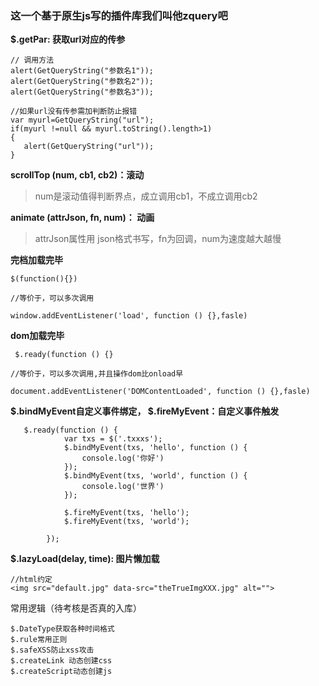 ### 这一个基于原生js写的插件库我们叫他zquery吧

**$.getPar: 获取url对应的传参**
```
// 调用方法
alert(GetQueryString("参数名1"));
alert(GetQueryString("参数名2"));
alert(GetQueryString("参数名3"));

//如果url没有传参需加判断防止报错
var myurl=GetQueryString("url");
if(myurl !=null && myurl.toString().length>1)
{
   alert(GetQueryString("url"));
}
```
**scrollTop (num, cb1, cb2)：滚动**
> num是滚动值得判断界点，成立调用cb1，不成立调用cb2

**animate (attrJson, fn, num)： 动画**
> attrJson属性用 json格式书写，fn为回调，num为速度越大越慢


**完档加载完毕**
```
$(function(){})

//等价于，可以多次调用

window.addEventListener('load', function () {},fasle)
```
**dom加载完毕**
```
 $.ready(function () {}
 
//等价于，可以多次调用,并且操作dom比onload早

document.addEventListener('DOMContentLoaded', function () {},fasle)
```

**$.bindMyEvent自定义事件绑定， $.fireMyEvent：自定义事件触发**
```
   $.ready(function () {
            var txs = $('.txxxs');
            $.bindMyEvent(txs, 'hello', function () {
                console.log('你好')
            });
            $.bindMyEvent(txs, 'world', function () {
                console.log('世界')
            });

            $.fireMyEvent(txs, 'hello');
            $.fireMyEvent(txs, 'world');

        });

```
**$.lazyLoad(delay, time): 图片懒加载**
```
//html约定
<img src="default.jpg" data-src="theTrueImgXXX.jpg" alt="">
```
常用逻辑（待考核是否真的入库）
```
$.DateType获取各种时间格式
$.rule常用正则
$.safeXSS防止xss攻击
$.createLink 动态创建css
$.createScript动态创建js
```

